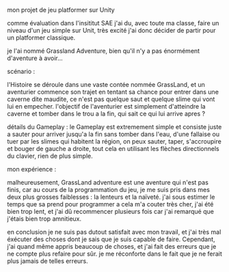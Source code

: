 mon projet de jeu platformer sur Unity

comme évaluation dans l'insititut SAE j'ai du, avec toute ma classe, faire un niveau d'un jeu simple sur Unit, très excité j'ai donc décider de partir pour un platformer classique.

je l'ai nommé Grassland Adventure, bien qu'il n'y a pas énormément d'aventure à avoir...


scénario :

l'Histoire se déroule dans une vaste contée nommée GrassLand, et un aventurier commence son trajet en tentant sa chance pour entrer dans une caverne dite maudite, ce n'est pas quelque saut et quelque slime qui vont lui en empecher. l'objectif de l'aventurier est simplement d'atteindre la caverne et tomber dans le trou a la fin, qui sait ce qui lui arrive apres ?

détails du Gameplay : le Gameplay est extremement simple et consiste juste a sauter pour arriver jusqu'a la fin sans tomber dans l'eau, d'une fallaise ou tuer par les slimes qui habitent la région, on peux sauter, taper, s'accroupire et bouger de gauche a droite, tout cela en utilisant les flèches directionnels du clavier, rien de plus simple.

mon expérience : 

malheureusement, GrassLand adventure est une aventure qui n'est pas finis, car au cours de la programmation du jeu, je me suis pris dans mes deux plus grosses faiblesses : la lenteurs et la naïveté. j'ai sous estimer le temps que sa prend pour programmer a cela m'a couter très cher, j'ai été bien trop lent, et j'ai dû recommencer plusieurs fois car j'ai remarqué que j'étais bien trop amnitieux.

en conclusion je ne suis pas dutout satisfait avec mon travail, et j'ai très mal éxécuter des choses dont je sais que je suis capable de faire. Cependant, j'ai quand même appris beaucoup de choses, et j'ai fait des erreurs que je ne compte plus refaire pour sûr. je me réconforte dans le fait que je ne ferait plus jamais de telles erreurs.

